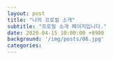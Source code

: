 ```yaml
---
layout: post
title: "나의 프로필 소개"
subtitle: "프로필 소개 페이지입니다."
date: 2020-04-15 10:00:00 +8900
background: '/img/posts/06.jpg'
categories: 
---
```

